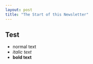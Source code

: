 ```yaml
---
layout: post
title: "The Start of this Newsletter"
---
```


## Test

- normal text
- _italic text_
- **bold text**
